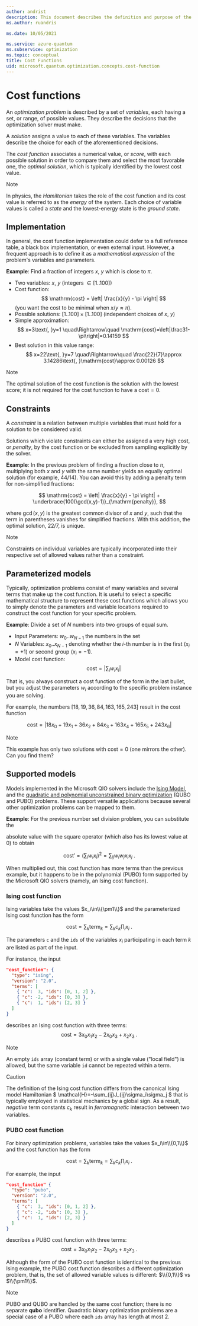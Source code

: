 ```yaml
---
author: andrist
description: This document describes the definition and purpose of the cost function for optimization problems.
ms.author: ruandris

ms.date: 10/05/2021

ms.service: azure-quantum
ms.subservice: optimization
ms.topic: conceptual
title: Cost Functions
uid: microsoft.quantum.optimization.concepts.cost-function
---
```


# Cost functions

An *optimization problem* is described by a set of *variables*, each having a set, or range, of possible values. They describe the decisions that the optimization solver must make.

A *solution* assigns a value to each of these variables. The variables describe the choice
for each of the aforementioned decisions.


The *cost function* associates a numerical value, or *score*, with each possible
solution in order to compare them and select the most favorable one, the *optimal solution*, which is typically
identified by the lowest cost value.

> [!NOTE]
> In physics, the *Hamiltonian* takes the role of the cost function and its
> cost value is referred to as the *energy* of the system. Each choice of
> variable values is called a *state* and the lowest-energy state is the
> *ground state*.

## Implementation

In general, the cost function implementation could defer to a full reference
table, a black box implementation, or even external input. However, a
frequent approach is to define it as a *mathematical expression* of the
problem's variables and parameters.

**Example**: Find a fraction of integers $x$, $y$ which is close to $\pi$.

* Two variables: $x$, $y$ (integers $\in [1..100]$)
* Cost function: 
  $$ \mathrm{cost} = \left| \frac{x}{y} - \pi \right| $$
  (you want the cost to be minimal when $x/y \approx \pi$).
* Possible solutions: $[1..100] \times [1..100]$ (independent choices of $x$,
  $y$)
* Simple approximation:
  $$ x=3\text{, }y=1 \quad\Rightarrow\quad \mathrm{cost}=\left|\frac31-\pi\right|=0.14159 $$
* Best solution in this value range:
  $$ x=22\text{, }y=7 \quad\Rightarrow\quad \frac{22}{7}\approx 3.14286\text{, }\mathrm{cost}\approx 0.00126 $$

> [!NOTE]
> The optimal solution of the cost function is the solution with the lowest score; it is not required for the cost function to have a
> $\mathrm{cost}=0$.

## Constraints

A *constraint* is a relation between multiple variables that must hold for a
solution to be considered valid.

Solutions which violate constraints can either be assigned a very high cost, or *penalty*, by the cost function or be excluded from sampling explicitly by
the solver.

**Example**: In the previous problem of finding a fraction close to $\pi$, multiplying
both $x$ and $y$ with the same number yields an equally optimal solution (for example, $44/14$).
You can avoid this by adding a penalty term for non-simplified fractions:

$$ \mathrm{cost} = \left| \frac{x}{y} - \pi \right| + \underbrace{100(\gcd(x,y)-1)}_{\mathrm{penalty}}, $$

where $\gcd(x,y)$ is the greatest common divisor of $x$ and $y$, such that
the term in parentheses vanishes for simplified fractions. With this addition,
the optimal solution, $22/7$, is unique.

> [!NOTE]
> Constraints on individual variables are typically incorporated into their
> respective set of allowed values rather than a constraint.

## Parameterized models

Typically, optimization problems consist of many variables and several terms that make up the cost function. 
It is useful to select a specific mathematical structure to represent these cost functions which allows you to simply denote the parameters and variable locations required to construct the cost function for your specific problem.

**Example**: Divide a set of $N$ numbers into two groups of equal sum.

* Input Parameters: $w_0..w_{N-1}$ the numbers in the set
* $N$ Variables: $x_0..x_{N-1}$ denoting whether the $i$-th number is in the
    first ($x_i=+1$) or second group ($x_i=-1$).
* Model cost function:
  $$ \mathrm{cost} = \left| \sum_i w_i x_i \right| $$


That is, you always construct a cost function of the form in the last bullet,
but you adjust the parameters $w_i$ according to the specific problem instance
you are solving.

For example, the numbers $[18, 19, 36, 84, 163, 165, 243]$ result in
the cost function

$$ \mathrm{cost} = \left| 18x_0 + 19x_1 + 36x_2 + 84x_3 + 163x_4 + 165x_5 + 243x_6 \right|$$

> [!NOTE]
> This example has only two solutions with $\mathrm{cost}=0$ (one mirrors
> the other). Can you find them?

## Supported models

Models implemented in the Microsoft QIO solvers include the
[Ising Model](xref:microsoft.quantum.optimization.concepts.ising-model),
and the [quadratic and polynomial unconstrained binary optimization](xref:microsoft.quantum.optimization.concepts.binary-optimization) (QUBO and PUBO)
problems. These support versatile applications because several other
optimization problems can be mapped to them.


**Example**: For the previous number set division problem, you can substitute the

absolute value with the square operator (which also has its lowest value at 0)
to obtain

$$ \mathrm{cost}' = \left(\sum_i w_ix_i\right)^2 = \sum_{ij} w_iw_jx_ix_j\text{ .} $$


When multiplied out, this cost function has more terms than the previous example,
but it happens to be in the polynomial (PUBO) form supported by the Microsoft QIO solvers
(namely, an Ising cost function).


### Ising cost function

Ising variables take the values $x_i\in\\{\pm1\\}$ and the parameterized Ising
cost function has the form

$$ \mathrm{cost} = \sum_k \mathrm{term}_k = \sum_k c_k\prod_i x_i\text{ .} $$

The parameters `c` and the `ids` of the variables $x_i$ participating in each
term $k$ are listed as part of the input.

For instance, the input

```json
"cost_function": {
  "type": "ising",
  "version": "2.0",
  "terms": [
    { "c":  3, "ids": [0, 1, 2] },
    { "c": -2, "ids": [0, 3] },
    { "c":  1, "ids": [2, 3] }
  ]
}
```

describes an Ising cost function with three terms:
$$ \mathrm{cost} = 3x_0x_1x_2 -2x_0x_3 + x_2x_3\text{ .} $$

> [!NOTE]
> An empty `ids` array (constant term) or with a single value ("local field")
> is allowed, but the same variable `id` cannot be repeated within a term.

> [!CAUTION]
> The definition of the Ising cost function differs from the canonical Ising
> model Hamiltonian $ \mathcal{H}=-\sum_{ij}J_{ij}\sigma_i\sigma_j $
> that is typically employed in statistical mechanics by a global sign. As a result,
> *negative* term constants $c_k$ result in *ferromagnetic* interaction between
> two variables.

### PUBO cost function

For binary optimization problems, variables take the values $x_i\in\\{0,1\\}$ and the cost function has the form

$$ \mathrm{cost} = \sum_k \mathrm{term}_k = \sum_k c_k\prod_i x_i\text{ .} $$

For example, the input

```json
"cost_function" {
  "type": "pubo",
  "version": "2.0",
  "terms": [
    { "c":  3, "ids": [0, 1, 2] },
    { "c": -2, "ids": [0, 3] },
    { "c":  1, "ids": [2, 3] }
  ]
}
```

describes a PUBO cost function with three terms:
$$ \mathrm{cost} = 3x_0x_1x_2 -2x_0x_3 + x_2x_3\text{ .} $$

Although the form of the PUBO cost function is identical to the previous Ising example, the PUBO cost function describes a different optimization problem, that is, the set of allowed variable values is different: $\\{0,1\\}$ vs $\\{\pm1\\}$.

> [!NOTE]
> PUBO and QUBO are handled by the same cost function; there is no separate
> **qubo** identifier. Quadratic binary optimization problems are a special
> case of a PUBO where each `ids` array has length at most 2.
